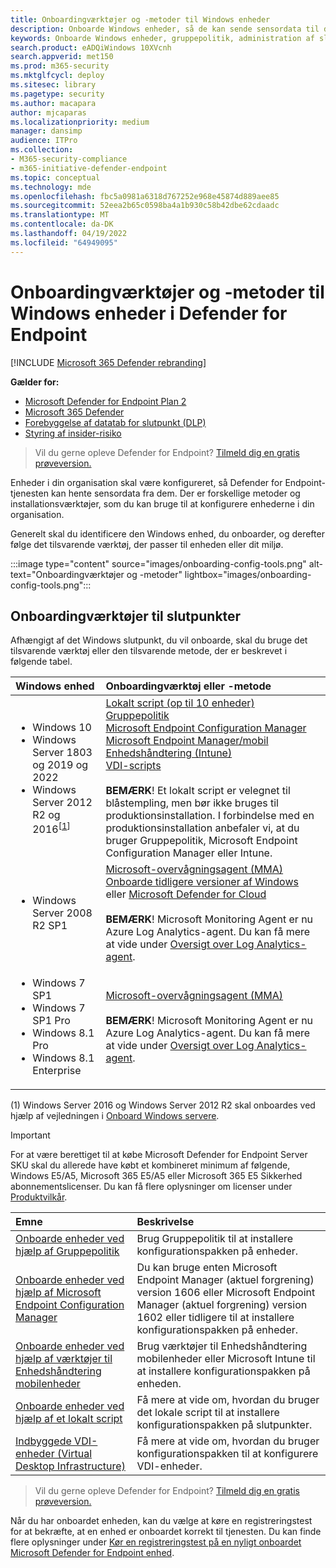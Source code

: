 ```yaml
---
title: Onboardingværktøjer og -metoder til Windows enheder
description: Onboarde Windows enheder, så de kan sende sensordata til den Microsoft Defender for Endpoint sensor
keywords: Onboarde Windows enheder, gruppepolitik, administration af slutpunktkonfiguration, administration af mobilenheder, lokalt script, gp, sccm, mdm, intune
search.product: eADQiWindows 10XVcnh
search.appverid: met150
ms.prod: m365-security
ms.mktglfcycl: deploy
ms.sitesec: library
ms.pagetype: security
ms.author: macapara
author: mjcaparas
ms.localizationpriority: medium
manager: dansimp
audience: ITPro
ms.collection:
- M365-security-compliance
- m365-initiative-defender-endpoint
ms.topic: conceptual
ms.technology: mde
ms.openlocfilehash: fbc5a0981a6318d767252e968e45874d889aee85
ms.sourcegitcommit: 52eea2b65c0598ba4a1b930c58b42dbe62cdaadc
ms.translationtype: MT
ms.contentlocale: da-DK
ms.lasthandoff: 04/19/2022
ms.locfileid: "64949095"
---
```

# <a name="onboarding-tools-and-methods-for-windows-devices-in-defender-for-endpoint"></a>Onboardingværktøjer og -metoder til Windows enheder i Defender for Endpoint

[!INCLUDE [Microsoft 365 Defender rebranding](../../includes/microsoft-defender.md)]

**Gælder for:**

- [Microsoft Defender for Endpoint Plan 2](https://go.microsoft.com/fwlink/p/?linkid=2154037)
- [Microsoft 365 Defender](https://go.microsoft.com/fwlink/?linkid=2118804)
- [Forebyggelse af datatab for slutpunkt (DLP)](/microsoft-365/compliance/endpoint-dlp-learn-about)
- [Styring af insider-risiko](/microsoft-365/compliance/insider-risk-management)

> Vil du gerne opleve Defender for Endpoint? [Tilmeld dig en gratis prøveversion.](https://signup.microsoft.com/create-account/signup?products=7f379fee-c4f9-4278-b0a1-e4c8c2fcdf7e&ru=https://aka.ms/MDEp2OpenTrial?ocid=docs-wdatp-assignaccess-abovefoldlink)

Enheder i din organisation skal være konfigureret, så Defender for Endpoint-tjenesten kan hente sensordata fra dem. Der er forskellige metoder og installationsværktøjer, som du kan bruge til at konfigurere enhederne i din organisation.

Generelt skal du identificere den Windows enhed, du onboarder, og derefter følge det tilsvarende værktøj, der passer til enheden eller dit miljø.

:::image type="content" source="images/onboarding-config-tools.png" alt-text="Onboardingværktøjer og -metoder" lightbox="images/onboarding-config-tools.png":::

## <a name="endpoint-onboarding-tools"></a>Onboardingværktøjer til slutpunkter

Afhængigt af det Windows slutpunkt, du vil onboarde, skal du bruge det tilsvarende værktøj eller den tilsvarende metode, der er beskrevet i følgende tabel.

Windows enhed | Onboardingværktøj eller -metode
:---|:---
|<ul><li> Windows 10</li> <li>Windows Server 1803 og 2019 og 2022</li> <li>Windows Server 2012 R2 og 2016<sup>[[1](#fn1)]<sup></li></ul>  |   [Lokalt script (op til 10 enheder)](configure-endpoints-script.md)<br>   [Gruppepolitik](configure-endpoints-gp.md)<br>   [Microsoft Endpoint Configuration Manager](configure-endpoints-sccm.md) <br> [Microsoft Endpoint Manager/mobil Enhedshåndtering (Intune)](configure-endpoints-mdm.md)<br>    [VDI-scripts](configure-endpoints-vdi.md) <br><br> **BEMÆRK**! Et lokalt script er velegnet til blåstempling, men bør ikke bruges til produktionsinstallation. I forbindelse med en produktionsinstallation anbefaler vi, at du bruger Gruppepolitik, Microsoft Endpoint Configuration Manager eller Intune.
|<ul><li> Windows Server 2008 R2 SP1 </li></ul>| [Microsoft-overvågningsagent (MMA)](onboard-downlevel.md) <br>[Onboarde tidligere versioner af Windows](onboard-downlevel.md) eller [Microsoft Defender for Cloud](/azure/security-center/security-center-wdatp) <br><br> **BEMÆRK**! Microsoft Monitoring Agent er nu Azure Log Analytics-agent. Du kan få mere at vide under [Oversigt over Log Analytics-agent](/azure/azure-monitor/platform/log-analytics-agent).  
|<ul><li> Windows 7 SP1 </li> <li>  Windows 7 SP1 Pro </li> <li>  Windows 8.1 Pro </li> <li> Windows 8.1 Enterprise</li></ul>  | [Microsoft-overvågningsagent (MMA)](onboard-downlevel.md) <br><br> **BEMÆRK**! Microsoft Monitoring Agent er nu Azure Log Analytics-agent. Du kan få mere at vide under [Oversigt over Log Analytics-agent](/azure/azure-monitor/platform/log-analytics-agent).

(<a id="fn1">1</a>) Windows Server 2016 og Windows Server 2012 R2 skal onboardes ved hjælp af vejledningen i [Onboard Windows servere](configure-server-endpoints.md#windows-server-2012-r2-and-windows-server-2016).

>[!IMPORTANT]
>For at være berettiget til at købe Microsoft Defender for Endpoint Server SKU skal du allerede have købt et kombineret minimum af følgende, Windows E5/A5, Microsoft 365 E5/A5 eller Microsoft 365 E5 Sikkerhed abonnementslicenser.  Du kan få flere oplysninger om licenser under [Produktvilkår](https://www.microsoft.com/licensing/terms/productoffering/MicrosoftDefenderforEndpointServer/all).  

Emne|Beskrivelse
:---|:---
[Onboarde enheder ved hjælp af Gruppepolitik](configure-endpoints-gp.md)|Brug Gruppepolitik til at installere konfigurationspakken på enheder.
[Onboarde enheder ved hjælp af Microsoft Endpoint Configuration Manager](configure-endpoints-sccm.md)|Du kan bruge enten Microsoft Endpoint Manager (aktuel forgrening) version 1606 eller Microsoft Endpoint Manager (aktuel forgrening) version 1602 eller tidligere til at installere konfigurationspakken på enheder.
[Onboarde enheder ved hjælp af værktøjer til Enhedshåndtering mobilenheder](configure-endpoints-mdm.md)|Brug værktøjer til Enhedshåndtering mobilenheder eller Microsoft Intune til at installere konfigurationspakken på enheden.
[Onboarde enheder ved hjælp af et lokalt script](configure-endpoints-script.md)|Få mere at vide om, hvordan du bruger det lokale script til at installere konfigurationspakken på slutpunkter.
[Indbyggede VDI-enheder (Virtual Desktop Infrastructure)](configure-endpoints-vdi.md)|Få mere at vide om, hvordan du bruger konfigurationspakken til at konfigurere VDI-enheder.

> Vil du gerne opleve Defender for Endpoint? [Tilmeld dig en gratis prøveversion.](https://signup.microsoft.com/create-account/signup?products=7f379fee-c4f9-4278-b0a1-e4c8c2fcdf7e&ru=https://aka.ms/MDEp2OpenTrial?ocid=docs-wdatp-configureendpoints-belowfoldlink)

Når du har onboardet enheden, kan du vælge at køre en registreringstest for at bekræfte, at en enhed er onboardet korrekt til tjenesten. Du kan finde flere oplysninger under [Kør en registreringstest på en nyligt onboardet Microsoft Defender for Endpoint enhed](run-detection-test.md).
